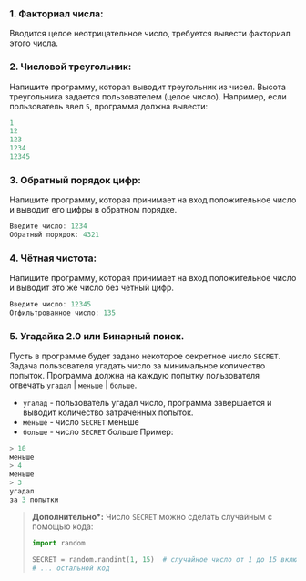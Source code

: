 ### 1. Факториал числа:
Вводится целое неотрицательное число, требуется вывести факториал этого числа.

### 2. Числовой треугольник:
Напишите программу, которая выводит треугольник из чисел. Высота треугольника задается пользователем (целое число). Например, если пользователь ввел `5`, программа должна вывести:
```c
1
12
123
1234
12345
```

### 3. Обратный порядок цифр:
Напишите программу, которая принимает на вход положительное число и выводит его цифры в обратном порядке.
```cpp
Введите число: 1234  
Обратный порядок: 4321  
```

### 4. Чётная чистота:
Напишите программу, которая принимает на вход положительное число и выводит это же число без четный цифр.
```cpp
Введите число: 12345  
Отфильтрованное число: 135
```

### 5. Угадайка 2.0 или Бинарный поиск.
Пусть в программе будет задано некоторое секретное число `SECRET`. Задача пользователя угадать число за минимальное количество попыток. Программа должна на каждую попытку пользователя отвечать `угадал` | `меньше` | `больше`.
- `угалад` - пользователь угадал число, программа завершается и выводит количество затраченных попыток.
- `меньше` - число `SECRET` меньше
- `больше` - число `SECRET` больше
Пример:
```c
> 10
меньше
> 4
меньше
> 3
угадал
за 3 попытки
```

   > **Дополнительно\*:**
   > Число `SECRET` можно сделать случайным с помощью кода:
   > 
   > ```python
   > import random
   > 
   > SECRET = random.randint(1, 15)  # случайное число от 1 до 15 включительно
   > # ... остальной код
   > ```


